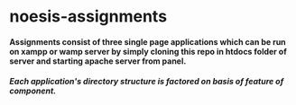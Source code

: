 # noesis-assignments
#### Assignments consist of three single page applications which can be run on xampp or wamp server by simply cloning this repo in htdocs folder of server and starting apache server from panel.
##### Each application's directory structure is factored on basis of feature of component.
